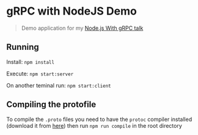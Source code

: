 # gRPC with NodeJS Demo

> Demo application for my [Node.js With gRPC talk]()

## Running

Install: `npm install`

Execute: `npm start:server`

On another teminal run: `npm start:client`

## Compiling the protofile

To compile the `.proto` files you need to have the `protoc` compiler installed (download it from [here](https://github.com/protocolbuffers/protobuf/releases)) then run `npm run compile` in the root directory
